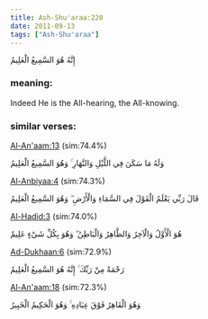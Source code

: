 ```yaml
---
title: Ash-Shu'araa:220
date: 2011-09-13
tags: ["Ash-Shu'araa"]
---
```

إِنَّهُ هُوَ السَّمِيعُ الْعَلِيمُ
### meaning: 
Indeed He is the All-hearing, the All-knowing.
### similar verses: 

[Al-An'aam:13](/6/13) (sim:74.4%)

وَلَهُ مَا سَكَنَ فِي اللَّيْلِ وَالنَّهَارِ ۚ وَهُوَ السَّمِيعُ الْعَلِيمُ

[Al-Anbiyaa:4](/21/4) (sim:74.3%)

قَالَ رَبِّي يَعْلَمُ الْقَوْلَ فِي السَّمَاءِ وَالْأَرْضِ ۖ وَهُوَ السَّمِيعُ الْعَلِيمُ

[Al-Hadid:3](/57/3) (sim:74.0%)

هُوَ الْأَوَّلُ وَالْآخِرُ وَالظَّاهِرُ وَالْبَاطِنُ ۖ وَهُوَ بِكُلِّ شَيْءٍ عَلِيمٌ

[Ad-Dukhaan:6](/44/6) (sim:72.9%)

رَحْمَةً مِنْ رَبِّكَ ۚ إِنَّهُ هُوَ السَّمِيعُ الْعَلِيمُ

[Al-An'aam:18](/6/18) (sim:72.3%)

وَهُوَ الْقَاهِرُ فَوْقَ عِبَادِهِ ۚ وَهُوَ الْحَكِيمُ الْخَبِيرُ

